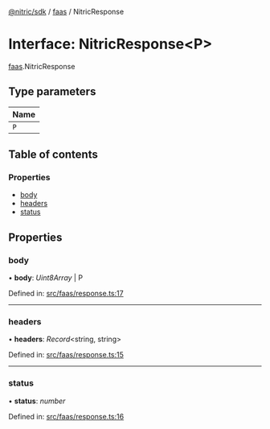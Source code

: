 [@nitric/sdk](../README.md) / [faas](../modules/faas.md) / NitricResponse

# Interface: NitricResponse<P\>

[faas](../modules/faas.md).NitricResponse

## Type parameters

Name |
:------ |
`P` |

## Table of contents

### Properties

- [body](faas.nitricresponse.md#body)
- [headers](faas.nitricresponse.md#headers)
- [status](faas.nitricresponse.md#status)

## Properties

### body

• **body**: *Uint8Array* \| P

Defined in: [src/faas/response.ts:17](https://github.com/nitrictech/node-sdk/blob/0bd29fc/src/faas/response.ts#L17)

___

### headers

• **headers**: *Record*<string, string\>

Defined in: [src/faas/response.ts:15](https://github.com/nitrictech/node-sdk/blob/0bd29fc/src/faas/response.ts#L15)

___

### status

• **status**: *number*

Defined in: [src/faas/response.ts:16](https://github.com/nitrictech/node-sdk/blob/0bd29fc/src/faas/response.ts#L16)
